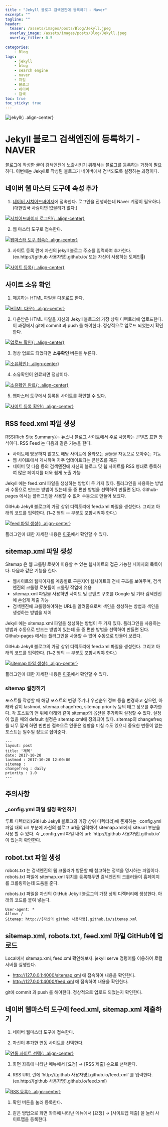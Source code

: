 ```yaml
---
title : "Jekyll 블로그 검색엔진에 등록하기 - Naver"
excerpt: ""
tagline: ""
header:
  teaser: /assets/images/posts/Blog/Jekyll.jpeg
  overlay_image: /assets/images/posts/Blog/Jekyll.jpeg
  overlay_filter: 0.5
  
categories:
    - Blog
tags:
    - jekyll
    - blog
    - search engine
    - naver
    - 지킬
    - 블로그
    - 네이버
    - 검색
toc: true
toc_sticky: true
---
```


![jekyll](/assets/images/posts/Blog/Jekyll.jpeg){: .align-center}

# Jekyll 블로그 검색엔진에 등록하기 - NAVER

블로그에 작성한 글이 검색엔진에 노출시키기 위해서는 블로그를 등록하는 과정이 필요하다. 이번에는 Jekyll로 작성된 블로그가 네이버에서 검색되도록 설정하는 과정이다.

## 네이버 웹 마스터 도구에 속성 추가

1. [네이버 서치어드바이저](https://searchadvisor.naver.com/)에 접속한다. 로그인을 진행하는데 Naver 계정이 필요하디. (대한민국 사람이면 없을리가 없다.) 

[![서치어드바이저 로그인](/assets/images/posts/Blog/2020-12-29-1/1.png){: .align-center}](/assets/images/posts/Blog/2020-12-29-1/1.png)


2. 웹 마스터 도구로 접속한다. 

[![웹마스터 도구 접속](/assets/images/posts/Blog/2020-12-29-1/2.png){: .align-center}](/assets/images/posts/Blog/2020-12-29-1/2.png)

3. 사이트 등록 란에 자신의 jekyll 블로그 주소를 입력하여 추가한다. (ex.http://[github 사용자명].github.io/ 또는 자신이 사용하는 도메인)

[![사이트 등록](/assets/images/posts/Blog/2020-12-29-1/3.png){: .align-center}](/assets/images/posts/Blog/2020-12-29-1/3.png)

## 사이트 소유 확인

1. 제공하는 HTML 파일을 다운로드 한다.

[![HTML 다운](/assets/images/posts/Blog/2020-12-29-1/4.png){: .align-center}](/assets/images/posts/Blog/2020-12-29-1/4.png)

2. 다운받은 HTML 파일을 자신의 Jekyll 블로그의 가장 상위 디렉토리에 업로드한다. 이 과정에서 git에 commit 과 push 를 해야한다. 정상적으로 업로드 되었는지 확인한다. 

[![업로드 확인](/assets/images/posts/Blog/2020-12-29-1/5.png){: .align-center}](/assets/images/posts/Blog/2020-12-29-1/5.png)

3. 정상 업로드 되었다면 **소유확인** 버튼을 누른다.

[![소유확인](/assets/images/posts/Blog/2020-12-29-1/6.png){: .align-center}](/assets/images/posts/Blog/2020-12-29-1/6.png)

4. 소유확인이 완료되면 정상이다. 

[![소유확인 완료](/assets/images/posts/Blog/2020-12-29-1/7.png){: .align-center}](/assets/images/posts/Blog/2020-12-29-1/7.png)

5. 웹마스터 도구에서 등록된 사이트를 확인할 수 있다. 

[![사이트 등록 확인](/assets/images/posts/Blog/2020-12-29-1/8.png){: .align-center}](/assets/images/posts/Blog/2020-12-29-1/8.png)

## RSS feed.xml 파일 생성

RSS(Rich Site Summary)는 뉴스나 블로그 사이트에서 주로 사용하는 콘텐츠 표현 방식이다. RSS Feed 는 다음과 같은 기능을 한다.

- 사이트에 방문하지 않고도 해당 사이트에 올라오는 글들을 자동으로 모아주는 기능
- 웹 사이트에서 게시하며 자주 업데이트되는 콘텐츠를 제공
- 네이버 및 다음 등의 검색엔진에 자신의 블로그 및 웹 사이트를 RSS 형태로 등록하여 많은 페이지를 더욱 쉽게 노출 가능

Jekyll 에는 feed.xml 파일을 생성하는 방법이 두 가지 있다. 플러그인을 사용하는 방법과 수동으로 만드는 방법이 있는데 둘 중 편한 방법을 선택하여 만들면 된다. Github-pages 에서는 플러그인을 사용할 수 없어 수동으로 만들어 보겠다.

GitHub Jekyll 블로그의 가장 상위 디렉토리에 feed.xml 파일을 생성한다. 그리고 아래의 코드를 입력한다. (1~2 행의 -- 부분도 포함시켜야 한다.)

[![feed 파일 생성](/assets/images/posts/Blog/2020-12-29-1/9.png){: .align-center}](/assets/images/posts/Blog/2020-12-29-1/9.png)

플러그인에 대한 자세한 내용은 [이곳](https://github.com/jekyll/jekyll-feed)에서 확인할 수 있다.

## sitemap.xml 파일 생성

Sitemap 은 웹 크롤링 로봇이 이용할 수 있는 웹사이트의 접근 가능한 페이지의 목록이다. 다음과 같은 기능을 한다.

- 웹사이트의 웹페이지를 계층별로 구분지어 웹사이트의 전체 구조를 보여주며, 검색엔진의 크롤링 로봇들이 크롤링 작업에 유용
- sitemap.xml 파일을 사용하면 사이트 및 콘텐츠 구조를 Google 및 기타 검색엔진에 손쉽게 제출 가능
- 검색엔진에 크롤링해야하는 URL을 알려줌으로써 색인을 생성하는 방법과 색인을 생성하는 방법을 제어

Jekyll 에는 sitemap.xml 파일을 생성하는 방법이 두 가지 있다. 플러그인을 사용하는 방법과 수동으로 만드는 방법이 있는데 둘 중 편한 방법을 선택하여 만들면 된다. Github-pages 에서는 플러그인을 사용할 수 없어 수동으로 만들어 보겠다.

GitHub Jekyll 블로그의 가장 상위 디렉토리에 feed.xml 파일을 생성한다. 그리고 아래의 코드를 입력한다. (1~2 행의 -- 부분도 포함시켜야 한다.)

[![sitemap 파일 생성](/assets/images/posts/Blog/2020-12-29-1/10.png){: .align-center}](/assets/images/posts/Blog/2020-12-29-1/10.png)

플러그인에 대한 자세한 내용은 [이곳](https://github.com/jekyll/jekyll-sitemap)에서 확인할 수 있다.

### sitemap 설정하기
포스트를 작성할 때 해당 포스트의 변경 주기나 우선순위 정보 등을 변경하고 싶으면, 아래와 같이 lastmod, sitemap.chagefreq, sitemap.priority 등의 태그 정보를 추가한다. 각 포스트의 맨 위에 아래와 같이 sitemap의 옵션을 추가하여 설정할 수 있다. 설정이 없을 때의 default 설정은 sitemap.xml에 정의되어 있다. sitemap의 changefreq를 너무 짧게 하면 빈번한 접속으로 안좋은 영향을 미칠 수도 있으니 중요한 변동이 없는 포스트는 일주일 정도로 잡아준다.

```marksdown
---
layout: post
title: '제목'
date: 2017-10-20
lastmod : 2017-10-20 12:00:00
sitemap :
changefreq : daily
priority : 1.0
---
```

## 주의사항

### _config.yml 파일 설정 확인하기

루트 디렉터리(GitHub Jekyll 블로그의 가장 상위 디렉터리)에 존재하는 _config.yml 파일 내의 url 부분에 자신의 블로그 url을 입력해야 sitemap.xml에서 site.url 부분을 사용 할 수 있다. 즉 _config.yml 파일 내에 url: ‘http://[github 사용자명].github.io’ 이 있는지 확인한다.

## robot.txt 파일 생성

robots.txt 는 검색엔진의 웹 크롤러가 방문할 때 참고하는 정책을 명시하는 파일이다. robots.txt 파일에 sitemap.xml 위치를 등록해두면 검색엔진의 크롤러들이 홈페이지를 크롤링하는데 도움을 준다.

robots.txt 파일을 자신의 GitHub Jekyll 블로그의 가장 상위 디렉터리에 생성한다. 아래의 코드를 붙여 넣는다.

```
User-agent: *
Allow: /
Sitemap: http://[자신의 github 사용자명].github.io/sitemap.xml
```

## sitemap.xml, robots.txt, feed.xml 파일 GitHub에 업로드

Local에서 sitemap.xml, feed.xml 확인해보자. jekyll serve 명령어를 이용하여 로컬 서버를 실행한다.

- http://127.0.0.1:4000/sitemap.xml 에 접속하여 내용을 확인한다.
- http://127.0.0.1:4000/feed.xml 에 접속하여 내용을 확인한다.

git에 commit 과 push 를 해야한다. 정상적으로 업로드 되었는지 확인한다. 

## 네이버 웹마스터 도구에 feed.xml, sitemap.xml 제출하기

1. 네이버 웹마스터 도구에 접속한다.

2. 자신이 추가한 연동 사이트를 선택한다.

[![연동 사이트 선택](/assets/images/posts/Blog/2020-12-29-1/11.png){: .align-center}](/assets/images/posts/Blog/2020-12-29-1/11.png)

3. 화면 좌측에 나타난 메뉴에서 [요청] → [RSS 제출] 순으로 선택한다. 

4. RSS URL 란에 ‘http://[github 사용자명].github.io/feed.xml’ 를 입력한다. (ex.http://[github 사용자명].github.io/feed.xml)

[![RSS 등록](/assets/images/posts/Blog/2020-12-29-1/12.png){: .align-center}](/assets/images/posts/Blog/2020-12-29-1/12.png)

1. 확인 버튼을 눌러 등록한다.

2. 같은 방법으로 화면 좌측에 나타난 메뉴에서 [요청] → [사이트맵 제출] 을 눌러 사이트맵을 등록한다.